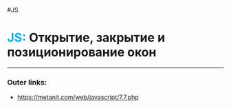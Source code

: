 #JS
# <font color="#00b0f0">JS:</font> Открытие, закрытие и позиционирование окон
---
### Outer links:
- https://metanit.com/web/javascript/7.7.php